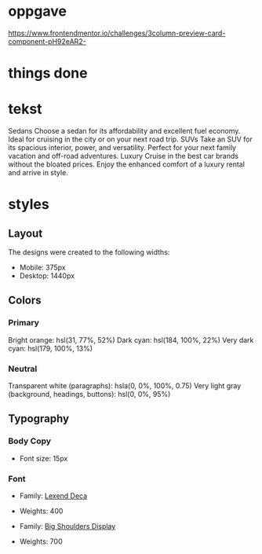 # oppgave
https://www.frontendmentor.io/challenges/3column-preview-card-component-pH92eAR2-


# things done







# tekst 
Sedans Choose a sedan for its affordability and excellent fuel economy. Ideal for cruising in the city or on your next road trip. SUVs Take an SUV for its spacious interior, power, and versatility. Perfect for your next family vacation and off-road adventures. Luxury Cruise in the best car brands without the bloated prices. Enjoy the enhanced comfort of a luxury rental and arrive in style.

# styles

## Layout

The designs were created to the following widths:

- Mobile: 375px
- Desktop: 1440px

## Colors

### Primary

Bright orange: hsl(31, 77%, 52%)
Dark cyan: hsl(184, 100%, 22%)
Very dark cyan: hsl(179, 100%, 13%)

### Neutral

Transparent white (paragraphs): hsla(0, 0%, 100%, 0.75)
Very light gray (background, headings, buttons): hsl(0, 0%, 95%)

## Typography

### Body Copy

- Font size: 15px

### Font

- Family: [Lexend Deca](https://fonts.google.com/specimen/Lexend+Deca)
- Weights: 400

- Family: [Big Shoulders Display](https://fonts.google.com/specimen/Big+Shoulders+Display)
- Weights: 700
